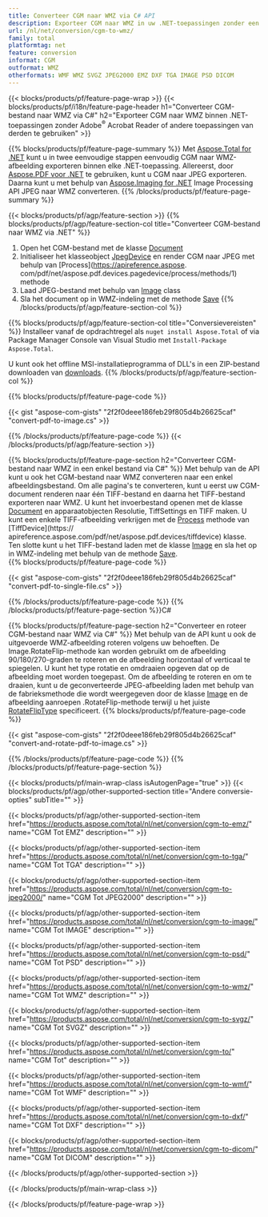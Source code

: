 ```yaml
---
title: Converteer CGM naar WMZ via C# API
description: Exporteer CGM naar WMZ in uw .NET-toepassingen zonder een toepassing van derden te gebruiken
url: /nl/net/conversion/cgm-to-wmz/
family: total
platformtag: net
feature: conversion
informat: CGM
outformat: WMZ
otherformats: WMF WMZ SVGZ JPEG2000 EMZ DXF TGA IMAGE PSD DICOM
---
```

{{< blocks/products/pf/feature-page-wrap >}}
{{< blocks/products/pf/i18n/feature-page-header h1="Converteer CGM-bestand naar WMZ via C#" h2="Exporteer CGM naar WMZ binnen .NET-toepassingen zonder Adobe<sup>&reg;</sup> Acrobat Reader of andere toepassingen van derden te gebruiken" >}}

{{% blocks/products/pf/feature-page-summary %}}
Met [Aspose.Total for .NET](https://products.aspose.com/total/net/) kunt u in twee eenvoudige stappen eenvoudig CGM naar WMZ-afbeelding exporteren binnen elke .NET-toepassing. Allereerst, door [Aspose.PDF voor .NET](https://products.aspose.com/pdf/net/) te gebruiken, kunt u CGM naar JPEG exporteren. Daarna kunt u met behulp van [Aspose.Imaging for .NET](https://products.aspose.com/imaging/net/) Image Processing API JPEG naar WMZ converteren.
{{% /blocks/products/pf/feature-page-summary  %}}

{{< blocks/products/pf/agp/feature-section >}}
{{% blocks/products/pf/agp/feature-section-col title="Converteer CGM-bestand naar WMZ via .NET" %}}
1. Open het CGM-bestand met de klasse [Document](https://apireference.aspose.com/pdf/net/aspose.pdf/document)
2. Initialiseer het klasseobject [JpegDevice](https://apireference.aspose.com/pdf/net/aspose.pdf.devices/jpegdevice) en render CGM naar JPEG met behulp van [Process](https://apireference.aspose. com/pdf/net/aspose.pdf.devices.pagedevice/process/methods/1) methode
3. Laad JPEG-bestand met behulp van [Image](https://apireference.aspose.com/imaging/net/aspose.imaging/image) class
4. Sla het document op in WMZ-indeling met de methode [Save](https://apireference.aspose.com/imaging/net/aspose.imaging.image/save/methods/4)
{{% /blocks/products/pf/agp/feature-section-col %}}

{{% blocks/products/pf/agp/feature-section-col title="Conversievereisten" %}}
Installeer vanaf de opdrachtregel als ```nuget install Aspose.Total``` of via Package Manager Console van Visual Studio met ```Install-Package Aspose.Total```.

U kunt ook het offline MSI-installatieprogramma of DLL's in een ZIP-bestand downloaden van [downloads](https://downloads.aspose.com/total/net).
{{% /blocks/products/pf/agp/feature-section-col %}}

{{% blocks/products/pf/feature-page-code %}}

{{< gist "aspose-com-gists" "2f2f0deee186feb29f805d4b26625caf" "convert-pdf-to-image.cs" >}}


{{% /blocks/products/pf/feature-page-code %}}
{{< /blocks/products/pf/agp/feature-section >}}

{{% blocks/products/pf/feature-page-section  h2="Converteer CGM-bestand naar WMZ in een enkel bestand via C#" %}}
Met behulp van de API kunt u ook het CGM-bestand naar WMZ converteren naar een enkel afbeeldingsbestand. Om alle pagina's te converteren, kunt u eerst uw CGM-document renderen naar één TIFF-bestand en daarna het TIFF-bestand exporteren naar WMZ. U kunt het invoerbestand openen met de klasse [Document](https://apireference.aspose.com/pdf/net/aspose.pdf/document) en apparaatobjecten Resolutie, TiffSettings en TIFF maken. U kunt een enkele TIFF-afbeelding verkrijgen met de [Process](https://apireference.aspose.com/pdf/net/aspose.pdf.devices.documentdevice/process/methods/3) methode van [TiffDevice](https:// apireference.aspose.com/pdf/net/aspose.pdf.devices/tiffdevice) klasse. Ten slotte kunt u het TIFF-bestand laden met de klasse [Image](https://apireference.aspose.com/imaging/net/aspose.imaging/image)
en sla het op in WMZ-indeling met behulp van de methode [Save](https://apireference.aspose.com/imaging/net/aspose.imaging.image/save/methods/4).  
{{% blocks/products/pf/feature-page-code %}}

{{< gist "aspose-com-gists" "2f2f0deee186feb29f805d4b26625caf" "convert-pdf-to-single-file.cs" >}}

{{% /blocks/products/pf/feature-page-code  %}}
{{% /blocks/products/pf/feature-page-section %}}C#

{{% blocks/products/pf/feature-page-section  h2="Converteer en roteer CGM-bestand naar WMZ via C#" %}}
Met behulp van de API kunt u ook de uitgevoerde WMZ-afbeelding roteren volgens uw behoeften. De Image.RotateFlip-methode kan worden gebruikt om de afbeelding 90/180/270-graden te roteren en de afbeelding horizontaal of verticaal te spiegelen. U kunt het type rotatie en omdraaien opgeven dat op de afbeelding moet worden toegepast. Om de afbeelding te roteren en om te draaien, kunt u de geconverteerde JPEG-afbeelding laden met behulp van de fabrieksmethode die wordt weergegeven door de klasse [Image](https://apireference.aspose.com/imaging/net/aspose.imaging/image) en de afbeelding aanroepen .RotateFlip-methode terwijl u het juiste [RotateFlipType](https://apireference.aspose.com/imaging/net/aspose.imaging/rotatefliptype) specificeert. 
{{% blocks/products/pf/feature-page-code %}}

{{< gist "aspose-com-gists" "2f2f0deee186feb29f805d4b26625caf" "convert-and-rotate-pdf-to-image.cs" >}}

{{% /blocks/products/pf/feature-page-code  %}}
{{% /blocks/products/pf/feature-page-section %}}

{{< blocks/products/pf/main-wrap-class isAutogenPage="true" >}}
{{< blocks/products/pf/agp/other-supported-section title="Andere conversie-opties" subTitle="" >}}

{{< blocks/products/pf/agp/other-supported-section-item href="https://products.aspose.com/total/nl/net/conversion/cgm-to-emz/" name="CGM Tot EMZ" description="" >}}

{{< blocks/products/pf/agp/other-supported-section-item href="https://products.aspose.com/total/nl/net/conversion/cgm-to-tga/" name="CGM Tot TGA" description="" >}}

{{< blocks/products/pf/agp/other-supported-section-item href="https://products.aspose.com/total/nl/net/conversion/cgm-to-jpeg2000/" name="CGM Tot JPEG2000" description="" >}}

{{< blocks/products/pf/agp/other-supported-section-item href="https://products.aspose.com/total/nl/net/conversion/cgm-to-image/" name="CGM Tot IMAGE" description="" >}}

{{< blocks/products/pf/agp/other-supported-section-item href="https://products.aspose.com/total/nl/net/conversion/cgm-to-psd/" name="CGM Tot PSD" description="" >}}

{{< blocks/products/pf/agp/other-supported-section-item href="https://products.aspose.com/total/nl/net/conversion/cgm-to-wmz/" name="CGM Tot WMZ" description="" >}}

{{< blocks/products/pf/agp/other-supported-section-item href="https://products.aspose.com/total/nl/net/conversion/cgm-to-svgz/" name="CGM Tot SVGZ" description="" >}}

{{< blocks/products/pf/agp/other-supported-section-item href="https://products.aspose.com/total/nl/net/conversion/cgm-to/" name="CGM Tot" description="" >}}

{{< blocks/products/pf/agp/other-supported-section-item href="https://products.aspose.com/total/nl/net/conversion/cgm-to-wmf/" name="CGM Tot WMF" description="" >}}

{{< blocks/products/pf/agp/other-supported-section-item href="https://products.aspose.com/total/nl/net/conversion/cgm-to-dxf/" name="CGM Tot DXF" description="" >}}

{{< blocks/products/pf/agp/other-supported-section-item href="https://products.aspose.com/total/nl/net/conversion/cgm-to-dicom/" name="CGM Tot DICOM" description="" >}}



{{< /blocks/products/pf/agp/other-supported-section >}}

{{< /blocks/products/pf/main-wrap-class >}}

{{< /blocks/products/pf/feature-page-wrap >}}